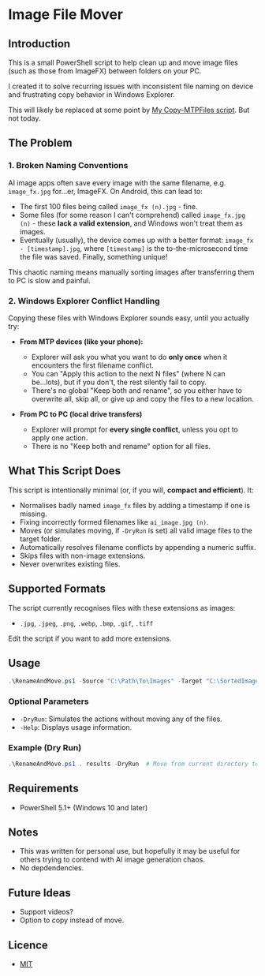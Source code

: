 # Image File Mover

## Introduction
This is a small PowerShell script to help clean up and move image files (such as those from ImageFX) between folders on your PC.

I created it to solve recurring issues with inconsistent file naming on device and frustrating copy behavior in Windows Explorer.

This will likely be replaced at some point by [My Copy-MTPFiles script](https://github.com/daverayment/Copy-MTPFiles). But not today.

## The Problem

### 1. **Broken Naming Conventions**
AI image apps often save every image with the same filename, e.g. `image_fx.jpg` for...er, ImageFX. On Android, this can lead to:

  - The first 100 files being called `image_fx (n).jpg` - fine.
  - Some files (for some reason I can't comprehend) called `image_fx.jpg (n)` - these **lack a valid extension**, and Windows won't treat them as images.
  - Eventually (usually), the device comes up with a better format: `image_fx - [timestamp].jpg`, where `[timestamp]` is the to-the-microsecond time the file was saved. Finally, something unique!

  This chaotic naming means manually sorting images after transferring them to PC is slow and painful.

### 2. **Windows Explorer Conflict Handling**

Copying these files with Windows Explorer sounds easy, until you actually try:

- **From MTP devices (like your phone):**
  - Explorer will ask you what you want to do **only once** when it encounters the first filename conflict.
  - You can "Apply this action to the next N files" (where N can be...lots), but if you don't, the rest silently fail to copy.
  - There's no global "Keep both and rename", so you either have to overwrite all, skip all, or give up and copy the files to a new location.

- **From PC to PC (local drive transfers)**
  - Explorer will prompt for **every single conflict**, unless you opt to apply one action.
  - There is no "Keep both and rename" option for all files.

## What This Script Does

This script is intentionally minimal (or, if you will, **compact and efficient**). It:

- Normalises badly named `image_fx` files by adding a timestamp if one is missing.
- Fixing incorrectly formed filenames like `ai_image.jpg (n)`.
- Moves (or simulates moving, if `-DryRun` is set) all valid image files to the target folder.
- Automatically resolves filename conflicts by appending a numeric suffix.
- Skips files with non-image extensions.
- Never overwrites existing files.

## Supported Formats
The script currently recognises files with these extensions as images:

- `.jpg`, `.jpeg`, `.png`, `.webp`, `.bmp`, `.gif`, `.tiff`

Edit the script if you want to add more extensions.

## Usage

```powershell
.\RenameAndMove.ps1 -Source "C:\Path\To\Images" -Target "C:\SortedImages"
```

### Optional Parameters

- `-DryRun`: Simulates the actions without moving any of the files.
- `-Help`: Displays usage information.

### Example (Dry Run)
``` powershell
.\RenameAndMove.ps1 . results -DryRun  # Move from current directory to .\results
```

## Requirements
- PowerShell 5.1+ (Windows 10 and later)

## Notes
- This was written for personal use, but hopefully it may be useful for others trying to contend with AI image generation chaos.
- No depdendencies.

## Future Ideas
- Support videos?
- Option to copy instead of move.

## Licence
- [MIT](LICENSE)